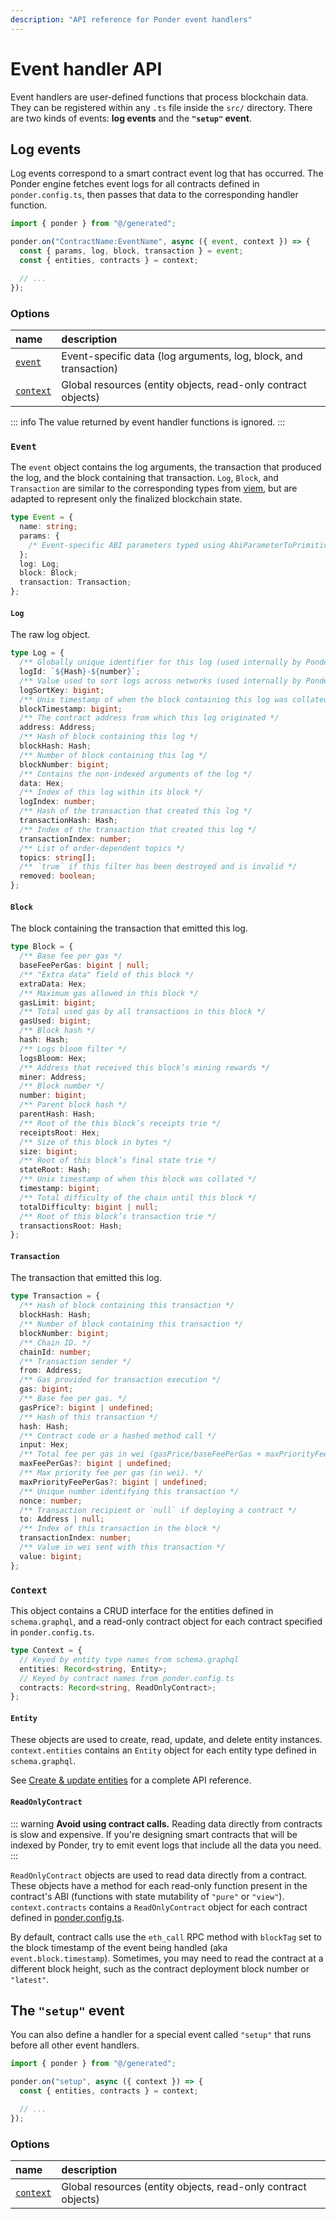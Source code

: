 ```yaml
---
description: "API reference for Ponder event handlers"
---
```


# Event handler API

Event handlers are user-defined functions that process blockchain data. They can be registered within any `.ts` file inside the `src/` directory. There are two kinds of events: **log events** and the **`"setup"` event**.

## Log events

Log events correspond to a smart contract event log that has occurred. The Ponder engine fetches event logs for all contracts defined in `ponder.config.ts`, then passes that data to the corresponding handler function.

```ts filename="src/index.ts"
import { ponder } from "@/generated";

ponder.on("ContractName:EventName", async ({ event, context }) => {
  const { params, log, block, transaction } = event;
  const { entities, contracts } = context;

  // ...
});
```

### Options

| name                                               | description                                                      |
| :------------------------------------------------- | :--------------------------------------------------------------- |
| [`event`](/api-reference/event-handlers#event)     | Event-specific data (log arguments, log, block, and transaction) |
| [`context`](/api-reference/event-handlers#context) | Global resources (entity objects, read-only contract objects)    |

::: info
  The value returned by event handler functions is ignored.
:::

### `Event`

The `event` object contains the log arguments, the transaction that produced the log, and the block containing that transaction. `Log`, `Block`, and `Transaction` are similar to the corresponding types from [viem](https://viem.sh), but are adapted to represent only the finalized blockchain state.

```ts
type Event = {
  name: string;
  params: {
    /* Event-specific ABI parameters typed using AbiParameterToPrimitiveType */
  };
  log: Log;
  block: Block;
  transaction: Transaction;
};
```

#### `Log`

The raw log object.

```ts
type Log = {
  /** Globally unique identifier for this log (used internally by Ponder) */
  logId: `${Hash}-${number}`;
  /** Value used to sort logs across networks (used internally by Ponder) */
  logSortKey: bigint;
  /** Unix timestamp of when the block containing this log was collated (used internally by Ponder) */
  blockTimestamp: bigint;
  /** The contract address from which this log originated */
  address: Address;
  /** Hash of block containing this log */
  blockHash: Hash;
  /** Number of block containing this log */
  blockNumber: bigint;
  /** Contains the non-indexed arguments of the log */
  data: Hex;
  /** Index of this log within its block */
  logIndex: number;
  /** Hash of the transaction that created this log */
  transactionHash: Hash;
  /** Index of the transaction that created this log */
  transactionIndex: number;
  /** List of order-dependent topics */
  topics: string[];
  /** `true` if this filter has been destroyed and is invalid */
  removed: boolean;
};
```

#### `Block`

The block containing the transaction that emitted this log.

```ts
type Block = {
  /** Base fee per gas */
  baseFeePerGas: bigint | null;
  /** "Extra data" field of this block */
  extraData: Hex;
  /** Maximum gas allowed in this block */
  gasLimit: bigint;
  /** Total used gas by all transactions in this block */
  gasUsed: bigint;
  /** Block hash */
  hash: Hash;
  /** Logs bloom filter */
  logsBloom: Hex;
  /** Address that received this block’s mining rewards */
  miner: Address;
  /** Block number */
  number: bigint;
  /** Parent block hash */
  parentHash: Hash;
  /** Root of the this block’s receipts trie */
  receiptsRoot: Hex;
  /** Size of this block in bytes */
  size: bigint;
  /** Root of this block’s final state trie */
  stateRoot: Hash;
  /** Unix timestamp of when this block was collated */
  timestamp: bigint;
  /** Total difficulty of the chain until this block */
  totalDifficulty: bigint | null;
  /** Root of this block’s transaction trie */
  transactionsRoot: Hash;
};
```

#### `Transaction`

The transaction that emitted this log.

```ts
type Transaction = {
  /** Hash of block containing this transaction */
  blockHash: Hash;
  /** Number of block containing this transaction */
  blockNumber: bigint;
  /** Chain ID. */
  chainId: number;
  /** Transaction sender */
  from: Address;
  /** Gas provided for transaction execution */
  gas: bigint;
  /** Base fee per gas. */
  gasPrice?: bigint | undefined;
  /** Hash of this transaction */
  hash: Hash;
  /** Contract code or a hashed method call */
  input: Hex;
  /** Total fee per gas in wei (gasPrice/baseFeePerGas + maxPriorityFeePerGas). */
  maxFeePerGas?: bigint | undefined;
  /** Max priority fee per gas (in wei). */
  maxPriorityFeePerGas?: bigint | undefined;
  /** Unique number identifying this transaction */
  nonce: number;
  /** Transaction recipient or `null` if deploying a contract */
  to: Address | null;
  /** Index of this transaction in the block */
  transactionIndex: number;
  /** Value in wei sent with this transaction */
  value: bigint;
};
```

### `Context`

This object contains a CRUD interface for the entities defined in `schema.graphql`, and a read-only contract object for each contract specified in `ponder.config.ts`.

```ts
type Context = {
  // Keyed by entity type names from schema.graphql
  entities: Record<string, Entity>;
  // Keyed by contract names from ponder.config.ts
  contracts: Record<string, ReadOnlyContract>;
};
```

#### `Entity`

These objects are used to create, read, update, and delete entity instances. `context.entities` contains an `Entity` object for each entity type defined in `schema.graphql`.

See [Create & update entities](/guides/create-update-entities) for a complete API reference.

#### `ReadOnlyContract`

::: warning
  **Avoid using contract calls.** Reading data directly from contracts is slow
  and expensive. If you're designing smart contracts that will be indexed by
  Ponder, try to emit event logs that include all the data you need.
:::

`ReadOnlyContract` objects are used to read data directly from a contract. These objects have a method for each read-only function present in the contract's ABI (functions with state mutability of `"pure"` or `"view"`). `context.contracts` contains a `ReadOnlyContract` object for each contract defined in [ponder.config.ts](/api-reference/ponder-config#contracts).

By default, contract calls use the `eth_call` RPC method with `blockTag` set to the block timestamp of the event being handled (aka `event.block.timestamp`). Sometimes, you may need to read the contract at a different block height, such as the contract deployment block number or `"latest"`.

## The `"setup"` event

You can also define a handler for a special event called `"setup"` that runs before all other event handlers.

```ts filename="src/index.ts"
import { ponder } from "@/generated";

ponder.on("setup", async ({ context }) => {
  const { entities, contracts } = context;

  // ...
});
```

### Options

| name                                               | description                                                   |
| :------------------------------------------------- | :------------------------------------------------------------ |
| [`context`](/api-reference/event-handlers#context) | Global resources (entity objects, read-only contract objects) |

